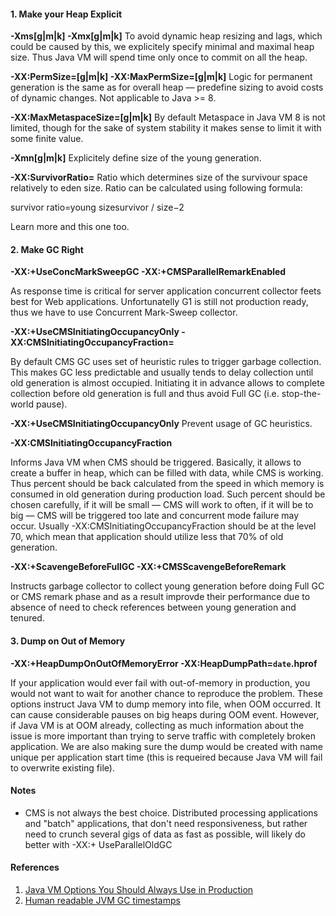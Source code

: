 #### 1. Make your Heap Explicit

**-Xms<heap size>[g|m|k] -Xmx<heap size>[g|m|k]**
To avoid dynamic heap resizing and lags, which could be caused by this, we explicitely specify minimal and maximal heap size. 
Thus Java VM will spend time only once to commit on all the heap.

**-XX:PermSize=<perm gen size>[g|m|k] -XX:MaxPermSize=<perm gen size>[g|m|k]**
Logic for permanent generation is the same as for overall heap — predefine sizing to avoid costs of dynamic changes. 
Not applicable to Java >= 8.

**-XX:MaxMetaspaceSize=<metaspace size>[g|m|k]**
By default Metaspace in Java VM 8 is not limited, though for the sake of system stability it makes sense to limit it 
with some finite value.

**-Xmn<young size>[g|m|k]**
Explicitely define size of the young generation.

**-XX:SurvivorRatio=<ratio>**
Ratio which determines size of the survivour space relatively to eden size. Ratio can be calculated using following formula:

survivor ratio=young sizesurvivor / size−2

Learn more and this one too.

#### 2. Make GC Right

**-XX:+UseConcMarkSweepGC -XX:+CMSParallelRemarkEnabled**

As response time is critical for server application concurrent collector feets best for Web applications.
Unfortunatelly G1 is still not production ready, thus we have to use Concurrent Mark-Sweep collector.

**-XX:+UseCMSInitiatingOccupancyOnly -XX:CMSInitiatingOccupancyFraction=<percent>**

By default CMS GC uses set of heuristic rules to trigger garbage collection. This makes GC less predictable and usually tends
to delay collection until old generation is almost occupied. Initiating it in advance allows to complete collection before old
generation is full and thus avoid Full GC (i.e. stop-the-world pause). 

**-XX:+UseCMSInitiatingOccupancyOnly**
Prevent usage of GC heuristics. 

**-XX:CMSInitiatingOccupancyFraction**

Informs Java VM when CMS should be triggered. Basically, it allows to create a buffer in heap, which can be filled with data,
while CMS is working. Thus percent should be back calculated from the speed in which memory is consumed in old generation
during production load. Such percent should be chosen carefully, if it will be small — CMS will work to often, if it will be
to big — CMS will be triggered too late and concurrent mode failure may occur. Usually -XX:CMSInitiatingOccupancyFraction
should be at the level 70, which mean that application should utilize less that 70% of old generation.


**-XX:+ScavengeBeforeFullGC -XX:+CMSScavengeBeforeRemark**

Instructs garbage collector to collect young generation before doing Full GC or CMS remark phase and as a result improvde
their performance due to absence of need to check references between young generation and tenured.

#### 3. Dump on Out of Memory

**-XX:+HeapDumpOnOutOfMemoryError -XX:HeapDumpPath=<path to dump>`date`.hprof**

If your application would ever fail with out-of-memory in production, you would not want to wait for another chance to
reproduce the problem. These options instruct Java VM to dump memory into file, when OOM occurred. It can cause considerable
pauses on big heaps during OOM event. However, if Java VM is at OOM already, collecting as much information about the issue is more important than trying to serve traffic with completely broken application. We are also making sure the dump would be
created with name unique per application start time (this is requeired because Java VM will fail to overwrite existing file).

#### Notes
- CMS is not always the best choice. Distributed processing applications and "batch" applications, that don't need responsiveness, but rather need to crunch several gigs of data as fast as possible, will likely do better with -XX:+ UseParallelOldGC

#### References
1. [Java VM Options You Should Always Use in Production](http://blog.sokolenko.me/2014/11/javavm-options-production.html)
2. [Human readable JVM GC timestamps](http://176.34.122.30/blog/2010/05/26/human-readable-jvm-gc-timestamps/) 
